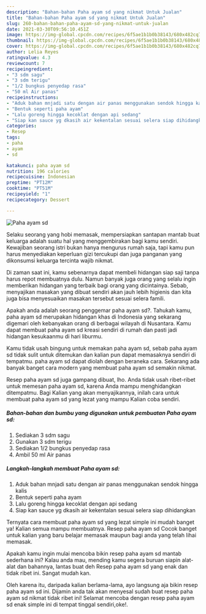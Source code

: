 ```yaml
---
description: "Bahan-bahan Paha ayam sd yang nikmat Untuk Jualan"
title: "Bahan-bahan Paha ayam sd yang nikmat Untuk Jualan"
slug: 260-bahan-bahan-paha-ayam-sd-yang-nikmat-untuk-jualan
date: 2021-03-30T09:56:10.451Z
image: https://img-global.cpcdn.com/recipes/6f5ae1b1b0b38143/680x482cq70/paha-ayam-sd-foto-resep-utama.jpg
thumbnail: https://img-global.cpcdn.com/recipes/6f5ae1b1b0b38143/680x482cq70/paha-ayam-sd-foto-resep-utama.jpg
cover: https://img-global.cpcdn.com/recipes/6f5ae1b1b0b38143/680x482cq70/paha-ayam-sd-foto-resep-utama.jpg
author: Lelia Reyes
ratingvalue: 4.3
reviewcount: 7
recipeingredient:
- "3 sdm sagu"
- "3 sdm terigu"
- "1/2 bungkus penyedap rasa"
- "50 ml Air panas"
recipeinstructions:
- "Aduk bahan mnjadi satu dengan air panas menggunakan sendok hingga kalis"
- "Bentuk seperti paha ayam"
- "Lalu goreng hingga kecoklat dengan api sedang"
- "Siap kan sauce yg dkasih air kekentalan sesuai selera siap dihidangkan"
categories:
- Resep
tags:
- paha
- ayam
- sd

katakunci: paha ayam sd 
nutrition: 196 calories
recipecuisine: Indonesian
preptime: "PT12M"
cooktime: "PT51M"
recipeyield: "1"
recipecategory: Dessert

---
```



![Paha ayam sd](https://img-global.cpcdn.com/recipes/6f5ae1b1b0b38143/680x482cq70/paha-ayam-sd-foto-resep-utama.jpg)

Selaku seorang yang hobi memasak, mempersiapkan santapan mantab buat keluarga adalah suatu hal yang menggembirakan bagi kamu sendiri. Kewajiban seorang istri bukan hanya mengurus rumah saja, tapi kamu pun harus menyediakan keperluan gizi tercukupi dan juga panganan yang dikonsumsi keluarga tercinta wajib nikmat.

Di zaman  saat ini, kamu sebenarnya dapat membeli hidangan siap saji tanpa harus repot membuatnya dulu. Namun banyak juga orang yang selalu ingin memberikan hidangan yang terbaik bagi orang yang dicintainya. Sebab, menyajikan masakan yang dibuat sendiri akan jauh lebih higienis dan kita juga bisa menyesuaikan masakan tersebut sesuai selera famili. 



Apakah anda adalah seorang penggemar paha ayam sd?. Tahukah kamu, paha ayam sd merupakan hidangan khas di Indonesia yang sekarang digemari oleh kebanyakan orang di berbagai wilayah di Nusantara. Kamu dapat membuat paha ayam sd kreasi sendiri di rumah dan pasti jadi hidangan kesukaanmu di hari liburmu.

Kamu tidak usah bingung untuk memakan paha ayam sd, sebab paha ayam sd tidak sulit untuk ditemukan dan kalian pun dapat memasaknya sendiri di tempatmu. paha ayam sd dapat diolah dengan beraneka cara. Sekarang ada banyak banget cara modern yang membuat paha ayam sd semakin nikmat.

Resep paha ayam sd juga gampang dibuat, lho. Anda tidak usah ribet-ribet untuk memesan paha ayam sd, karena Anda mampu menghidangkan ditempatmu. Bagi Kalian yang akan menyajikannya, inilah cara untuk membuat paha ayam sd yang lezat yang mampu Kalian coba sendiri.

<!--inarticleads1-->

##### Bahan-bahan dan bumbu yang digunakan untuk pembuatan Paha ayam sd:

1. Sediakan 3 sdm sagu
1. Gunakan 3 sdm terigu
1. Sediakan 1/2 bungkus penyedap rasa
1. Ambil 50 ml Air panas




<!--inarticleads2-->

##### Langkah-langkah membuat Paha ayam sd:

1. Aduk bahan mnjadi satu dengan air panas menggunakan sendok hingga kalis
1. Bentuk seperti paha ayam
1. Lalu goreng hingga kecoklat dengan api sedang
1. Siap kan sauce yg dkasih air kekentalan sesuai selera siap dihidangkan




Ternyata cara membuat paha ayam sd yang lezat simple ini mudah banget ya! Kalian semua mampu membuatnya. Resep paha ayam sd Cocok banget untuk kalian yang baru belajar memasak maupun bagi anda yang telah lihai memasak.

Apakah kamu ingin mulai mencoba bikin resep paha ayam sd mantab sederhana ini? Kalau anda mau, mending kamu segera buruan siapin alat-alat dan bahannya, lantas buat deh Resep paha ayam sd yang enak dan tidak ribet ini. Sangat mudah kan. 

Oleh karena itu, daripada kalian berlama-lama, ayo langsung aja bikin resep paha ayam sd ini. Dijamin anda tak akan menyesal sudah buat resep paha ayam sd nikmat tidak ribet ini! Selamat mencoba dengan resep paha ayam sd enak simple ini di tempat tinggal sendiri,oke!.

